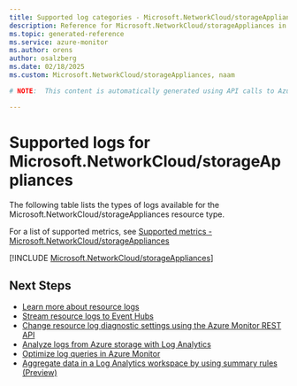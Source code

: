 ```yaml
---
title: Supported log categories - Microsoft.NetworkCloud/storageAppliances
description: Reference for Microsoft.NetworkCloud/storageAppliances in Azure Monitor Logs.
ms.topic: generated-reference
ms.service: azure-monitor
ms.author: orens
author: osalzberg
ms.date: 02/18/2025
ms.custom: Microsoft.NetworkCloud/storageAppliances, naam

# NOTE:  This content is automatically generated using API calls to Azure. Any edits made on these files will be overwritten in the next run of the script. 

---
```





# Supported logs for Microsoft.NetworkCloud/storageAppliances  
The following table lists the types of logs available for the Microsoft.NetworkCloud/storageAppliances resource type.
  
  
  
For a list of supported metrics, see [Supported metrics - Microsoft.NetworkCloud/storageAppliances](../supported-metrics/microsoft-networkcloud-storageappliances-metrics.md)  
  

  
[!INCLUDE [Microsoft.NetworkCloud/storageAppliances](~/reusable-content/ce-skilling/azure/includes/azure-monitor/reference/logs/microsoft-networkcloud-storageappliances-logs-include.md)]  
  

## Next Steps

* [Learn more about resource logs](/azure/azure-monitor/essentials/platform-logs-overview)
* [Stream resource logs to Event Hubs](/azure/azure-monitor/essentials/resource-logs#send-to-azure-event-hubs)
* [Change resource log diagnostic settings using the Azure Monitor REST API](/rest/api/monitor/diagnosticsettings)
* [Analyze logs from Azure storage with Log Analytics](/azure/azure-monitor/essentials/resource-logs#send-to-log-analytics-workspace)
* [Optimize log queries in Azure Monitor](/azure/azure-monitor/logs/query-optimization)
* [Aggregate data in a Log Analytics workspace by using summary rules (Preview)](/azure/azure-monitor/logs/summary-rules)